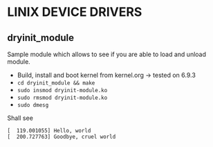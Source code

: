 # LINIX DEVICE DRIVERS

## dryinit_module
Sample module which allows to see if you are able to load and unload module.

* Build, install and boot kernel from kernel.org -> tested on 6.9.3
* ```cd dryinit_module && make```
* ```sudo insmod dryinit-module.ko```
* ```sudo rmsmod dryinit-module.ko```
* ```sudo dmesg```

Shall see
```
[  119.001055] Hello, world
[  200.727763] Goodbye, cruel world
```